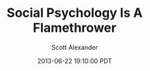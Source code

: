 ---
layout: podcast
title: "Social Psychology Is A Flamethrower"
author: Scott Alexander
description: https://slatestarcodex.com/2013/06/22/social-psychology-is-a-flamethrower/
date: 2013-06-22 19:10:00 PDT
length: 4478999
duration: 1120
guid: social-psychology-is-a-flamethrower
---